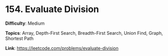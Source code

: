 # 154. Evaluate Division

**Difficulty**: Medium

**Topics**: Array, Depth-First Search, Breadth-First Search, Union Find, Graph, Shortest Path

**Link**: https://leetcode.com/problems/evaluate-division
